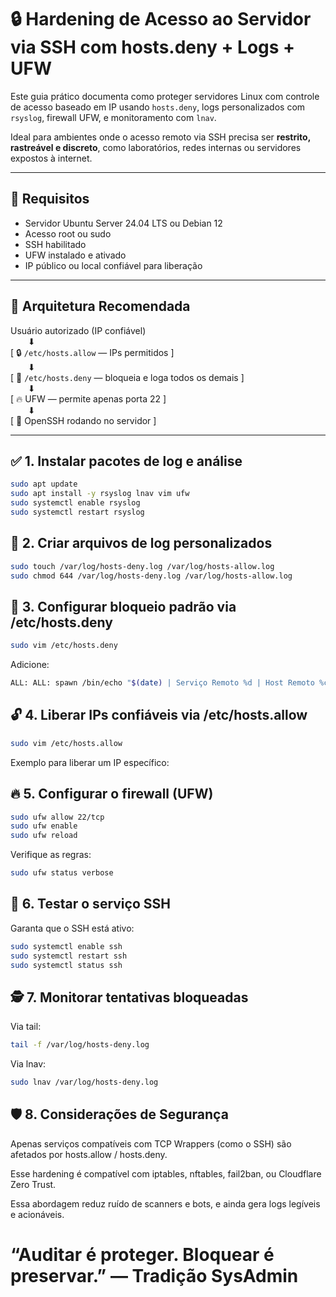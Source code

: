 # 🔒 Hardening de Acesso ao Servidor via SSH com hosts.deny + Logs + UFW

Este guia prático documenta como proteger servidores Linux com controle de acesso baseado em IP usando `hosts.deny`, logs personalizados com `rsyslog`, firewall UFW, e monitoramento com `lnav`.

Ideal para ambientes onde o acesso remoto via SSH precisa ser **restrito, rastreável e discreto**, como laboratórios, redes internas ou servidores expostos à internet.

---

## 📌 Requisitos

- Servidor Ubuntu Server 24.04 LTS ou Debian 12
- Acesso root ou sudo
- SSH habilitado
- UFW instalado e ativado
- IP público ou local confiável para liberação

---

## 🧱 Arquitetura Recomendada

Usuário autorizado (IP confiável)  
  ⬇  
[ 🔒 `/etc/hosts.allow` — IPs permitidos ]  
  ⬇  
[ 🚫 `/etc/hosts.deny` — bloqueia e loga todos os demais ]  
  ⬇  
[ 🔥 UFW — permite apenas porta 22 ]  
  ⬇  
[ 🎯 OpenSSH rodando no servidor ]

---

## ✅ 1. Instalar pacotes de log e análise

```bash
sudo apt update
sudo apt install -y rsyslog lnav vim ufw
sudo systemctl enable rsyslog
sudo systemctl restart rsyslog
```

## 📁 2. Criar arquivos de log personalizados
```bash
sudo touch /var/log/hosts-deny.log /var/log/hosts-allow.log
sudo chmod 644 /var/log/hosts-deny.log /var/log/hosts-allow.log
```

## 🔐 3. Configurar bloqueio padrão via /etc/hosts.deny
```bash
sudo vim /etc/hosts.deny
```

Adicione:
```bash
ALL: ALL: spawn /bin/echo "$(date) | Serviço Remoto %d | Host Remoto %c | Porta Remota %r | Processo Local %p" >> /var/log/hosts-deny.log
```

## 🔓 4. Liberar IPs confiáveis via /etc/hosts.allow
```bash
sudo vim /etc/hosts.allow
```

Exemplo para liberar um IP específico:


## 🔥 5. Configurar o firewall (UFW)
```bash
sudo ufw allow 22/tcp
sudo ufw enable
sudo ufw reload
```

Verifique as regras:
```bash
sudo ufw status verbose
```

## 🧪 6. Testar o serviço SSH
Garanta que o SSH está ativo:
```bash
sudo systemctl enable ssh
sudo systemctl restart ssh
sudo systemctl status ssh
```

## 🕵️ 7. Monitorar tentativas bloqueadas

Via tail:
```bash
tail -f /var/log/hosts-deny.log
```

Via lnav:
```bash
sudo lnav /var/log/hosts-deny.log
```

## 🛡️ 8. Considerações de Segurança
Apenas serviços compatíveis com TCP Wrappers (como o SSH) são afetados por hosts.allow / hosts.deny.

Esse hardening é compatível com iptables, nftables, fail2ban, ou Cloudflare Zero Trust.

Essa abordagem reduz ruído de scanners e bots, e ainda gera logs legíveis e acionáveis.

# “Auditar é proteger. Bloquear é preservar.” — Tradição SysAdmin #
